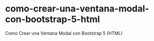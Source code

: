 # como-crear-una-ventana-modal-con-bootstrap-5-html
Como Crear una Ventana Modal con Bootstrap 5 (HTML)

